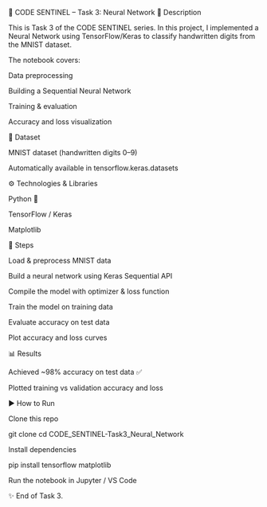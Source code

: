 📌 CODE SENTINEL – Task 3: Neural Network
📝 Description

This is Task 3 of the CODE SENTINEL series.
In this project, I implemented a Neural Network using TensorFlow/Keras to classify handwritten digits from the MNIST dataset.

The notebook covers:

Data preprocessing

Building a Sequential Neural Network

Training & evaluation

Accuracy and loss visualization

📂 Dataset

MNIST dataset (handwritten digits 0–9)

Automatically available in tensorflow.keras.datasets

⚙️ Technologies & Libraries

Python 🐍

TensorFlow / Keras

Matplotlib

🚀 Steps

Load & preprocess MNIST data

Build a neural network using Keras Sequential API

Compile the model with optimizer & loss function

Train the model on training data

Evaluate accuracy on test data

Plot accuracy and loss curves

📊 Results

Achieved ~98% accuracy on test data ✅

Plotted training vs validation accuracy and loss

▶️ How to Run

Clone this repo

git clone <your-repo-link>
cd CODE_SENTINEL-Task3_Neural_Network


Install dependencies

pip install tensorflow matplotlib


Run the notebook in Jupyter / VS Code

✨ End of Task 3.
